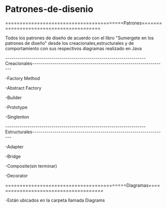 # Patrones-de-disenio

=========================================Patrones========================================

Todos los patrones de diseño de acuerdo con el libro "Sumergete en los patrones de diseño" desde los creacionales,estructurales y de comportamiento con sus respectivos diagramas  realizado en Java




----------------------------------------------------------------------Creacionales-------------------------------------------------------------------

-Factory Method

-Abstract Factory

-Builder

-Prototype

-Singlenton


----------------------------------------------------------------------Estructurales-------------------------------------------------------------------

-Adapter

-Bridge

-Composite(sin terminar)

-Decorator


==========================================Diagramas======================================

-Están ubicados en la carpeta llamada Diagrams 

